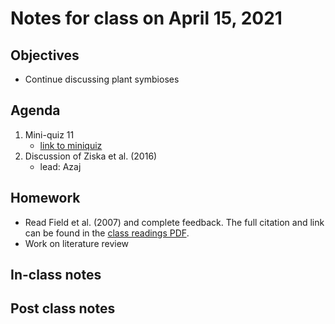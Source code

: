 # Notes for class on April 15, 2021

## Objectives
- Continue discussing plant symbioses

## Agenda
1. Mini-quiz 11
	- [link to miniquiz](../MiniQuizzes/miniquiz11_04.15.2021.md)
2. Discussion of Ziska et al. (2016)
	- lead: Azaj

## Homework
- Read Field et al. (2007) and complete feedback. The full citation and link can be found in the 
[class readings PDF](../Readings/readings_ecophys_sp2021.pdf).
- Work on literature review

## In-class notes

## Post class notes
